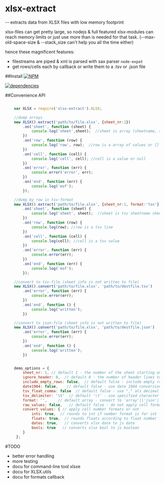 # xlsx-extract

-- extracts data from XLSX files with low memory footprint


xlsx-files can get pretty large, so nodejs & full featured xlsx-modules can reach memory limits or just use more than is needed for that task. (--max-old-space-size & --stack_size can't help you all the time either)

hence these magnificent features:

- filestreams are piped & xml is parsed with sax parser `node-expat`
- get rows/cells each by callback or write them to a .tsv or .json file

##Install
[![NPM](https://nodei.co/npm/xlsx-extract.png?downloads=true&downloadRank=true&stars=true)](https://nodei.co/npm/xlsx-extract/)

[![dependencies](https://david-dm.org/ffalt/xlsx-extract.svg)](https://david-dm.org/ffalt/xlsx-extract)

##Convenience API

```javascript

	var XLSX = require('xlsx-extract').XLSX;

	//dump arrays
	new XLSX().extract('path/to/file.xlsx', {sheet_nr:1})
		.on('sheet', function (sheet) {
			console.log('sheet',sheet);  //sheet is array [sheetname, sheetnr]
		})
		.on('row', function (row) {
			console.log('row', row);  //row is a array of values or []
		})
		.on('cell', function (cell) {
			console.log('cell', cell); //cell is a value or null
		})
		.on('error', function (err) {
			console.error('error', err);
		})
		.on('end', function (err) {
			console.log('eof');
		});

	//dump by row in tsv-format
	new XLSX().extract('path/to/file.xlsx', {sheet_nr:1, format:'tsv'})
		.on('sheet', function (sheet) {
			console.log('sheet', sheet);  //sheet is tsv sheetname sheetnr
		})
		.on('row', function (row) {
			console.log(row); //row is a tsv line
		})
		.on('cell', function (cell) {
			console.log(cell); //cell is a tsv value
		})
		.on('error', function (err) {
			console.error(err);
		})
		.on('end', function (err) {
			console.log('eof');
		});

	//convert to tsv-file (sheet info is not written to file)
	new XLSX().convert('path/to/file.xlsx', 'path/to/destfile.tsv')
		.on('error', function (err) {
			console.error(err);
		})
		.on('end', function () {
			console.log('written');
		})

	//convert to json-file (sheet info is not written to file)
	new XLSX().convert('path/to/file.xlsx', 'path/to/destfile.json')
		.on('error', function (err) {
			console.error(err);
		})
		.on('end', function () {
			console.log('written');
		})


	demo_options = {
        sheet_nr: 1, // default 1 - the number of the sheet starting on 1
        ignore_header: 0,  // default 0 - the number of header lines to ignore
        include_empty_rows: false,  // default false - include empty rows in the middle/at start
        date1904: false,    // default false - use date 1904 conversion
        tsv_float_comma: false  // default false - use "," als decimal point for floats
        tsv_delimiter: '\t'  // default '\t' - use specified character to field delimiter
        format: '',     // default array - convert to 'array'||'json'||'tsv'||'obj'
        raw_values: false,   // default false - do not apply cell formats (get values as string as in xlsx)
		convert_values: { // apply cell number formats or not
			ints: true,  // rounds to int if number format is for int
			floats: true,  // rounds floats according to float number format
			dates: true,   // converts xlsx date to js date
			bools: true   // converts xlsx bool to js boolean
		}
     };


```

#TODO

- better error handling
- more testing
- docu for command-line tool xlsxe
- docu for XLSX.utils
- docu for formats callback

